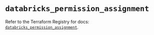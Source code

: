 # `databricks_permission_assignment`

Refer to the Terraform Registry for docs: [`databricks_permission_assignment`](https://registry.terraform.io/providers/databricks/databricks/1.64.0/docs/resources/permission_assignment).
